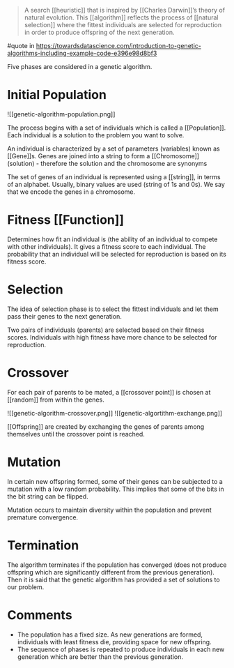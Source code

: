 > A search [[heuristic]] that is inspired by [[Charles Darwin]]’s theory of natural evolution. This [[algorithm]] reflects the process of [[natural selection]] where the fittest individuals are selected for reproduction in order to produce offspring of the next generation.

#quote in https://towardsdatascience.com/introduction-to-genetic-algorithms-including-example-code-e396e98d8bf3

Five phases are considered in a genetic algorithm.

#  Initial Population
![[genetic-algorithm-population.png]]

The process begins with a set of individuals which is called a [[Population]]. Each individual is a solution to the problem you want to solve.

An individual is characterized by a set of parameters (variables) known as [[Gene]]s. Genes are joined into a string to form a [[Chromosome]] (solution) - therefore the solution and the chromosome are synonyms 

The set of genes of an individual is represented using a [[string]], in terms of an alphabet. Usually, binary values are used (string of 1s and 0s). We say that we encode the genes in a chromosome.

# Fitness [[Function]]

Determines how fit an individual is (the ability of an individual to compete with other individuals). It gives a fitness score to each individual. The probability that an individual will be selected for reproduction is based on its fitness score.

# Selection

The idea of selection phase is to select the fittest individuals and let them pass their genes to the next generation.

Two pairs of individuals (parents) are selected based on their fitness scores. Individuals with high fitness have more chance to be selected for reproduction.

# Crossover

For each pair of parents to be mated, a [[crossover point]] is chosen at [[random]] from within the genes.

![[genetic-algorithm-crossover.png]]
![[genetic-algortithm-exchange.png]]

[[Offspring]] are created by exchanging the genes of parents among themselves until the crossover point is reached.

# Mutation

In certain new offspring formed, some of their genes can be subjected to a mutation with a low random probability. This implies that some of the bits in the bit string can be flipped.

Mutation occurs to maintain diversity within the population and prevent premature convergence.

# Termination

The algorithm terminates if the population has converged (does not produce offspring which are significantly different from the previous generation). Then it is said that the genetic algorithm has provided a set of solutions to our problem.

# Comments

- The population has a fixed size. As new generations are formed, individuals with 
least fitness die, providing space for new offspring.
- The sequence of phases is repeated to produce individuals in each new generation which are better than the previous generation.